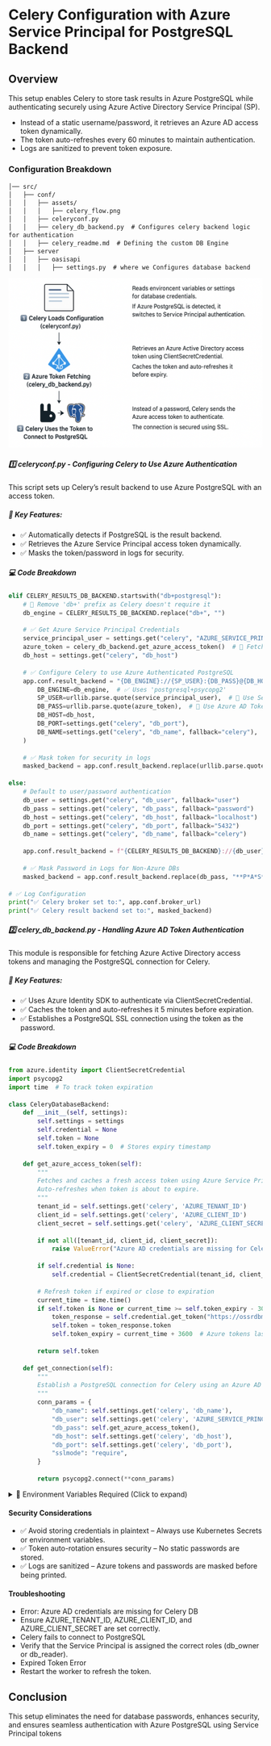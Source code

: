 # Celery Configuration with Azure Service Principal for PostgreSQL Backend

## Overview
This setup enables Celery to store task results in Azure PostgreSQL while authenticating securely using Azure Active Directory Service Principal (SP).

- Instead of a static username/password, it retrieves an Azure AD access token dynamically.
- The token auto-refreshes every 60 minutes to maintain authentication.
- Logs are sanitized to prevent token exposure.

### Configuration Breakdown


```/var/www/oasis/
│── src/
│   ├── conf/
│   │   ├── assets/
│   │   │   ├── celery_flow.png
│   │   ├── celeryconf.py
│   │   ├── celery_db_backend.py  # Configures celery backend logic for authentication
│   │   ├── celery_readme.md  # Defining the custom DB Engine
│   ├── server
│   │   ├── oasisapi
│   │   │   ├── settings.py  # where we Configures database backend 
```
![Celery Postgres Flow](assets/celery_flow.png)


##### 1️⃣ celeryconf.py - Configuring Celery to Use Azure Authentication
This script sets up Celery’s result backend to use Azure PostgreSQL with an access token.

##### 🔹 Key Features:
- ✅ Automatically detects if PostgreSQL is the result backend.
- ✅ Retrieves the Azure Service Principal access token dynamically.
- ✅ Masks the token/password in logs for security.

##### 💻 Code Breakdown

```python
elif CELERY_RESULTS_DB_BACKEND.startswith("db+postgresql"):  
    # 🔹 Remove 'db+' prefix as Celery doesn't require it
    db_engine = CELERY_RESULTS_DB_BACKEND.replace("db+", "")

    # ✅ Get Azure Service Principal Credentials
    service_principal_user = settings.get("celery", "AZURE_SERVICE_PRINCIPAL_USER")
    azure_token = celery_db_backend.get_azure_access_token()  # 🔹 Fetch token
    db_host = settings.get("celery", "db_host")

    # ✅ Configure Celery to use Azure Authenticated PostgreSQL
    app.conf.result_backend = "{DB_ENGINE}://{SP_USER}:{DB_PASS}@{DB_HOST}:{DB_PORT}/{DB_NAME}".format(
        DB_ENGINE=db_engine,  # ✅ Uses 'postgresql+psycopg2'
        SP_USER=urllib.parse.quote(service_principal_user),  # 🔹 Use Service Principal Username
        DB_PASS=urllib.parse.quote(azure_token),  # 🔹 Use Azure AD Token
        DB_HOST=db_host,
        DB_PORT=settings.get("celery", "db_port"),
        DB_NAME=settings.get("celery", "db_name", fallback="celery"),
    )

    # ✅ Mask token for security in logs
    masked_backend = app.conf.result_backend.replace(urllib.parse.quote(azure_token), "**T*O*K*E*N**")

else:
    # Default to user/password authentication
    db_user = settings.get("celery", "db_user", fallback="user")
    db_pass = settings.get("celery", "db_pass", fallback="password")
    db_host = settings.get("celery", "db_host", fallback="localhost")
    db_port = settings.get("celery", "db_port", fallback="5432")
    db_name = settings.get("celery", "db_name", fallback="celery")

    app.conf.result_backend = f"{CELERY_RESULTS_DB_BACKEND}://{db_user}:{db_pass}@{db_host}:{db_port}/{db_name}"

    # ✅ Mask Password in Logs for Non-Azure DBs
    masked_backend = app.conf.result_backend.replace(db_pass, "**P*A*S*S*W*O*R*D**")

# ✅ Log Configuration
print("✅ Celery broker set to:", app.conf.broker_url)
print("✅ Celery result backend set to:", masked_backend)
```

##### 2️⃣ celery_db_backend.py - Handling Azure AD Token Authentication
This module is responsible for fetching Azure Active Directory access tokens and managing the PostgreSQL connection for Celery.

##### 🔹 Key Features:
- ✅ Uses Azure Identity SDK to authenticate via ClientSecretCredential.
- ✅ Caches the token and auto-refreshes it 5 minutes before expiration.
- ✅ Establishes a PostgreSQL SSL connection using the token as the password.

##### 💻 Code Breakdown

```python
from azure.identity import ClientSecretCredential
import psycopg2
import time  # To track token expiration

class CeleryDatabaseBackend:
    def __init__(self, settings):
        self.settings = settings
        self.credential = None
        self.token = None
        self.token_expiry = 0  # Stores expiry timestamp

    def get_azure_access_token(self):
        """
        Fetches and caches a fresh access token using Azure Service Principal credentials.
        Auto-refreshes when token is about to expire.
        """
        tenant_id = self.settings.get('celery', 'AZURE_TENANT_ID')
        client_id = self.settings.get('celery', 'AZURE_CLIENT_ID')
        client_secret = self.settings.get('celery', 'AZURE_CLIENT_SECRET')

        if not all([tenant_id, client_id, client_secret]):
            raise ValueError("Azure AD credentials are missing for Celery DB.")

        if self.credential is None:
            self.credential = ClientSecretCredential(tenant_id, client_id, client_secret)

        # Refresh token if expired or close to expiration
        current_time = time.time()
        if self.token is None or current_time >= self.token_expiry - 300:  # Refresh 5 min before expiry
            token_response = self.credential.get_token("https://ossrdbms-aad.database.windows.net/.default")
            self.token = token_response.token
            self.token_expiry = current_time + 3600  # Azure tokens last ~60 min

        return self.token

    def get_connection(self):
        """
        Establish a PostgreSQL connection for Celery using an Azure AD token.
        """
        conn_params = {
            "db_name": self.settings.get('celery', 'db_name'),
            "db_user": self.settings.get('celery', 'AZURE_SERVICE_PRINCIPAL_USER'),
            "db_pass": self.get_azure_access_token(),
            "db_host": self.settings.get('celery', 'db_host'),
            "db_port": self.settings.get('celery', 'db_port'),
            "sslmode": "require",
        }

        return psycopg2.connect(**conn_params)
```




<details>
  <summary>📌 Environment Variables Required (Click to expand)</summary>

| Variable Name                       | Description                                    |
|--------------------------------------|------------------------------------------------|
| `AZURE_TENANT_ID`                    | Azure AD Tenant ID                             |
| `AZURE_CLIENT_ID`                    | Azure Service Principal Client ID             |
| `AZURE_CLIENT_SECRET`                | Azure Service Principal Client Secret         |
| `AZURE_SERVICE_PRINCIPAL_USER`        | Username for PostgreSQL (e.g., `sp_user@db`)  |
| `CELERY_RESULTS_DB_BACKEND`           | Database backend (e.g., `db+postgresql`)      |
| `DB_HOST`                             | PostgreSQL database host                      |
| `DB_PORT`                             | PostgreSQL database port                      |
| `DB_NAME`                             | Celery result backend database name           |

</details>


#### Security Considerations

- ✅ Avoid storing credentials in plaintext – Always use Kubernetes Secrets or environment variables.
- ✅ Token auto-rotation ensures security – No static passwords are stored.
- ✅ Logs are sanitized – Azure tokens and passwords are masked before being printed.

#### Troubleshooting
- Error: Azure AD credentials are missing for Celery DB
- Ensure AZURE_TENANT_ID, AZURE_CLIENT_ID, and AZURE_CLIENT_SECRET are set correctly.
- Celery fails to connect to PostgreSQL
- Verify that the Service Principal is assigned the correct roles (db_owner or db_reader).
- Expired Token Error
- Restart the worker to refresh the token.

## Conclusion

This setup eliminates the need for database passwords, enhances security, and ensures seamless authentication with Azure PostgreSQL using Service Principal tokens
